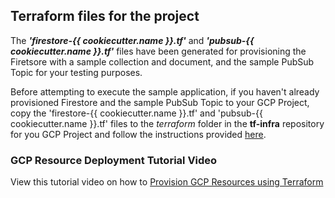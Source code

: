 ## Terraform files for the project

The ***'firestore-{{ cookiecutter.name }}.tf'*** and ***'pubsub-{{ cookiecutter.name }}.tf'*** files have been generated for provisioning the Firetsore with a sample collection and document, and the sample PubSub Topic for your testing purposes.  

Before attempting to execute the sample application, if you haven't already provisioned Firestore and the sample PubSub Topic to your GCP Project, copy the 'firestore-{{ cookiecutter.name }}.tf' and 'pubsub-{{ cookiecutter.name }}.tf' files to the *terraform* folder in the **tf-infra** repository for you GCP Project and follow the instructions provided [here](https://simplify.telus.com/docs/developer-docs/docs/topics/applying-terraform-configuration-in-gcp-6e4wBLR5Je9aP5Vd8y70vA.md).

### GCP Resource Deployment Tutorial Video

View this tutorial video on how to [Provision GCP Resources using Terraform](https://drive.google.com/file/d/1W0vaGDTZoZqCNUXHFZnekFY89rmcnqOY/view?usp=sharing)
